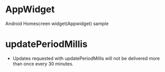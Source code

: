 # AppWidget
Android Homescreen widget(Appwidget) sample

# updatePeriodMillis
 
 - Updates requested with updatePeriodMillis will not be delivered more than once every 30 minutes.
